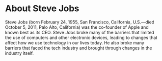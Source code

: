 # About Steve Jobs

Steve Jobs (born February 24, 1955, San Francisco, California, U.S.—died October 5, 2011, Palo Alto, California) was the co-founder of Apple and known best as its CEO. Steve Jobs broke many of the barriers that limited the use of computers and other electronic devices, leading to changes that affect how we use technology in our lives today. He also broke many barriers that faced the tech industry and brought through changes in the industry itself.


